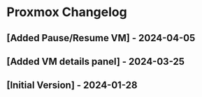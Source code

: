 # Proxmox Changelog

## [Added Pause/Resume VM] - 2024-04-05

## [Added VM details panel] - 2024-03-25

## [Initial Version] - 2024-01-28